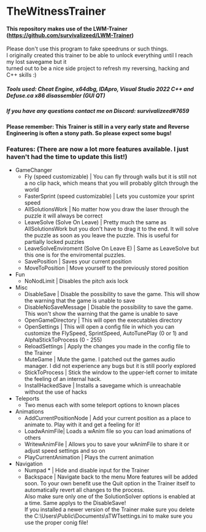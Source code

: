 # TheWitnessTrainer
#### This repository makes use of the LWM-Trainer (https://github.com/survivalizeed/LWM-Trainer)
Please don't use this program to fake speedruns or such things.  
I originally created this trainer to be able to unlock everything until I reach my lost savegame but it  
turned out to be a nice side project to refresh my reversing, hacking and C++ skills :)
##### Tools used: Cheat Engine, x64dbg, IDApro, Visual Studio 2022 C++ and Defuse.ca x86 disassembler (GUI QT)
##### If you have any questions contact me on Discord: survivalizeed#7659
#### Please remember: This Trainer is still in a very early state and Reverse Engineering is often a stony path. So please expect some bugs!
  
  
### Features:    (There are now a lot more features available. I just haven't had the time to update this list!)

- GameChanger
  - Fly (speed customizable) | You can fly through walls but it is still not a no clip hack, which means that you will probably glitch through the world 
  - FasterSprint (speed customizable) | Lets you customize your sprint speed
  - AllSolutionsWork | No matter how you draw the laser through the puzzle it will always be correct 
  - LeaveSolve (Solve On Leave) | Pretty much the same as AllSolutionsWork but you don't have to drag it to the end. It will solve the puzzle as soon as you leave the puzzle. This is useful for partially locked puzzles
  - LeaveSolveEnviroment (Solve On Leave E) | Same as LeaveSolve but this one is for the enviromental puzzles.
  - SavePosition | Saves your current position
  - MoveToPosition | Move yourself to the previously stored position
- Fun
  - NoNodLimit | Disables the pitch axis lock
- Misc
  - DisableSave | Disable the possibility to save the game. This will show the warning that the game is unable to save
  - DisableNoSaveMessage | Disable the possibility to save the game. This won't show the warning that the game is unable to save
  - OpenGameDirectory | This will open the executables directory
  - OpenSettings | This will open a config file in which you can customize the FlySpeed, SprintSpeed, AutoTunePlay (0 or 1) and AlphaStickToProcess (0 - 255)
  - ReloadSettings | Apply the changes you made in the config file to the Trainer
  - MuteGame | Mute the game. I patched out the games audio manager. I did not experience any bugs but it is still poorly explored
  - StickToProcess | Stick the window to the upper-left corner to imitate the feeling of an internal hack.
  - InstallHackedSave | Installs a savegame which is unreachable without the use of hacks
- Teleports
  - Two menus each with some teleport options to known places
- Animations
  - AddCurrentPositionNode | Add your current position as a place to animate to. Play with it and get a feeling for it!
  - LoadwAnimFile| Loads a wAnim file so you can load animations of others
  - WritewAnimFile | Allows you to save your wAnimFile to share it or adjust speed settings and so on
  - PlayCurrentAnimation | Plays the current animation 
- Navigation
  - Numpad * | Hide and disable input for the Trainer
  - Backspace | Navigate back to the menu
More features will be added soon. To your own benefit use the Quit option in the Trainer itself to automatically revert all changes to the process.  
Also make sure only one of the SolutionSolver options is enabled at a time. Same applys to the DisableSave!  
If you installed a newer version of the Trainer make sure you delete the C:\Users\Public\Documents\sTWTsettings.ini to make sure you use the proper conig file!
